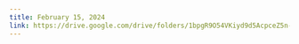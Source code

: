 ```yaml
---
title: February 15, 2024
link: https://drive.google.com/drive/folders/1bpgR9O54VKiyd9d5AcpceZ5n-HaSYcd2?usp=sharing
---
```

